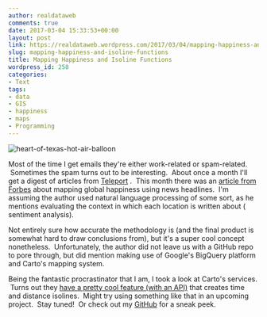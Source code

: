 ```yaml
---
author: realdataweb
comments: true
date: 2017-03-04 15:33:53+00:00
layout: post
link: https://realdataweb.wordpress.com/2017/03/04/mapping-happiness-and-isoline-functions/
slug: mapping-happiness-and-isoline-functions
title: Mapping Happiness and Isoline Functions
wordpress_id: 258
categories:
- Text
tags:
- data
- GIS
- happiness
- maps
- Programming
---
```


![heart-of-texas-hot-air-balloon](https://realdataweb.files.wordpress.com/2017/03/heart-of-texas-hot-air-balloon.jpg)

Most of the time I get emails they're either work-related or spam-related.  Sometimes the spam turns out to be interesting.  About once a month I'll get a digest of articles from [Teleport](https://teleport.org/) .  This month there was an [article from Forbes](http://bit.ly/2mBp18B) about mapping global happiness using news headlines.  I'm assuming the author used natural language processing of some sort, as he mentions evaluating the context in which each location is written about ( sentiment analysis).

Not entirely sure how accurate the methodology is (and the final product is somewhat hard to draw conclusions from), but it's a super cool concept nonetheless.  Unfortunately, the author did not leave us with a GitHub repo to pore through, but did mention making use of Google's BigQuery platform and Carto's mapping system.

Being the fantastic procrastinator that I am, I took a look at Carto's services.  Turns out they [have a pretty cool feature (with an API)](https://carto.com/location-data-services/isolines) that creates time and distance isolines.  Might try using something like that in an upcoming project.  Stay tuned!  Or check out my [GitHub](https://github.com/kiefersmith) for a sneak peek.
